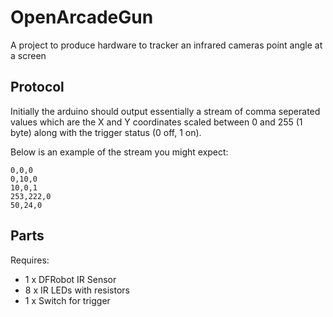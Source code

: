 # OpenArcadeGun

A project to produce hardware to tracker an infrared cameras point angle at a screen

## Protocol

Initially the arduino should output essentially a stream of comma seperated values which are the X and Y coordinates scaled between 0 and 255 (1 byte) along with the trigger status (0 off, 1 on).

Below is an example of the stream you might expect:

```
0,0,0
0,10,0
10,0,1
253,222,0
50,24,0
```

## Parts

Requires:

- 1 x DFRobot IR Sensor
- 8 x IR LEDs with resistors
- 1 x Switch for trigger
